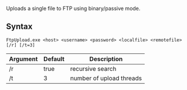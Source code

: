 ﻿Uploads a single file to FTP using binary/passive mode.


## Syntax

```
FtpUpload.exe <host> <username> <password> <localfile> <remotefile> [/r] [/t=3]
```

Argument | Default | Description
---------|---------|---------------------------
/r       | true    | recursive search
/t       | 3       | number of upload threads